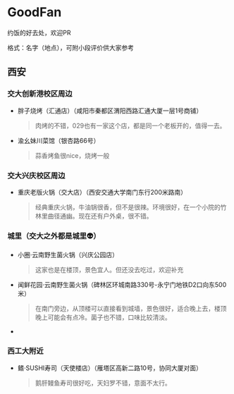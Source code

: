 # GoodFan
约饭的好去处，欢迎PR

格式：名字（地点），可附小段评价供大家参考

## 西安

### 交大创新港校区周边

- 胖子烧烤（汇通店）（咸阳市秦都区渭阳西路汇通大厦一层1号商铺）
  > 肉烤的不错，029也有一家这个店，都是同一个老板开的，值得一去。
- 渝幺妹川菜馆（银杏路66号）
  > 蒜香烤鱼很nice，烧烤一般

### 交大兴庆校区周边

- 重庆老版火锅（交大店）（西安交通大学南门东行200米路南）
  > 经典重庆火锅，牛油锅很香，但不是很辣。环境很好，在一个小院的竹林里曲径通幽。现在还有户外桌，很不错。

### 城里（交大之外都是城里:alien:）
- 小圈·云南野生菌火锅（兴庆公园店）
  > 这家也是在楼顶，景色宜人。但还没去吃过，欢迎补充
- 闻鲜花园·云南野生菌火锅（碑林区环城南路330号-永宁门地铁D2口向东500米）
  > 在南门旁边，从顶楼可以直接看到城墙，景色很好，适合晚上去，楼顶晚上可能会有点冷。菌子也不错，口味比较清淡。
- 

### 西工大附近
- 鳍·SUSHI寿司（天使楼店）（雁塔区高新二路10号，协同大厦对面）
  > 鹅肝鳗鱼寿司很好吃，天妇罗不错，意面不太行。
